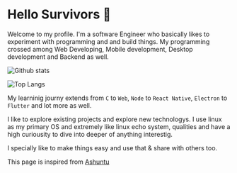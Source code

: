 
# Hello Survivors 👋

Welcome to my profile. I'm a software Engineer who
basically likes to experiment with programming and
and build things. My programming crossed among Web Developing, Mobile development, Desktop development and Backend as well.

![Github stats](https://github-readme-stats.vercel.app/api?username=mrsihab&rank_icon=github&hide_border=true&show_icons=true&title_color=FDEEE9&ring_color=E95420&text_color=FDEEE9&icon_color=77216F&bg_color=2C001E&border_color=77216F&border_radius=25)

![Top Langs](https://github-readme-stats.vercel.app/api/top-langs/?username=mrsihab&layout=compact&hide_border=true&show_icons=true&title_color=FDEEE9&ring_color=E95420&text_color=FDEEE9&icon_color=77216F&bg_color=2C001E&border_color=77216F&border_radius=25)

My learninig journy extends from `C` to `Web`, `Node` to `React Native`, `Electron` to `Flutter` and lot more as well.


I like to explore existing projects and explore new technologys. I use linux as
my primary OS and extremely like linux echo system, qualities and have a high curiousity to dive into deeper of anything interestig.

I specially like to make things easy and use that & share with others too.

This page is inspired from [Ashuntu](https://github.com/ashuntu)
